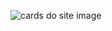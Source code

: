 ![cards do site image](https://github.com/user-attachments/assets/65b6f63d-b11a-478f-8d21-e67e3f72a425)
